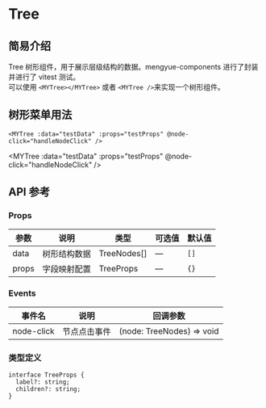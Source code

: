 # Tree
## 简易介绍
Tree 树形组件，用于展示层级结构的数据。mengyue-components 进行了封装并进行了 vitest 测试。<br />
可以使用 `<MYTree></MYTree>` 或者 `<MYTree />`来实现一个树形组件。

## 树形菜单用法
```vue
<MYTree :data="testData" :props="testProps" @node-click="handleNodeClick" />
```
<MYTree :data="testData" :props="testProps" @node-click="handleNodeClick" />

## API 参考
### Props
| 参数          | 说明         | 类型     | 可选值                              | 默认值  |
|--------------|-------------|---------|-----------------------------------|--------|
| data  | 树形结构数据      | TreeNodes[]  | — | `[]`  |
| props  | 字段映射配置      | TreeProps  | — | `{}`  |

### Events
| 事件名          | 说明         | 回调参数     |
|--------------|-------------|---------|
| node-click  | 节点点击事件      | (node: TreeNodes) => void  |

### 类型定义
```vue
interface TreeProps {
  label?: string;
  children?: string;
}
```
<script setup>
    const testData = [
  {
    label: '🌲 根节点 1',
    id: '1',
    children: [
      {
        label: '📁 子节点 1-1',
        id: '1-1'
      },
      {
        label: '📁 子节点 1-2',
        id: '1-2',
        children: [
          { label: '📄 子节点 1-2-1', id: '1-2-1' }
        ]
      }
    ]
  },
  {
    label: '🌲 根节点 2',
    id: '2'
  }
]

const testProps = {
  children: 'children',
  label: 'label'
}
</script>